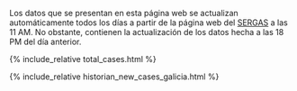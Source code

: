 Los datos que se presentan en esta página web se actualizan automáticamente todos los días a partir de la página web del [SERGAS](https://coronavirus.sergas.es/datos/#/gl-ES/galicia) a las 11 AM. No obstante, contienen la actualización de los datos hecha a las 18 PM del día anterior.


{% include_relative total_cases.html %}

{% include_relative historian_new_cases_galicia.html %}
